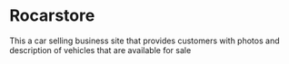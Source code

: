 # Rocarstore
This a car selling business site that provides customers with photos and description of vehicles that are available for sale
